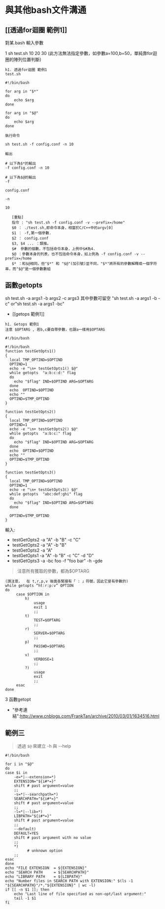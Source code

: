 # 與其他bash文件溝通



## [[透過for迴圈 範例1]]
對某.bash 輸入參數

1 sh test.sh 10 20 30  (此方法無法指定參數，如參數a=100,b=50，單純靠for迴圈的陣列位置判斷)

```
h1. 透過for迴圈 範例1
test.sh

#!/bin/bash

for arg in "$*"
do
    echo $arg
done

for arg in "$@"
do
    echo $arg
done

執行命令

sh test.sh -f config.conf -n 10

輸出

# 以下為$*的輸出
-f config.conf -n 10

# 以下為$@的輸出
-f

config.conf

-n

10    
```

``` 
   [重點] 
   指令 : "sh test.sh -f config.conf -v --prefix=/home"
   $0 ： ./test.sh,即命令本身，相當於C/C++中的argv[0]
   $1 ： -f,第一個參數.
   $2 ： config.conf
   $3, $4 ... ：類推。
   $#  參數的個數，不包括命令本身，上例中$#為4.
   $@ ：參數本身的列表，也不包括命令本身，如上例為 -f config.conf -v --prefix=/home
   $* ：和$@相同，但"$*" 和 "$@"(加引號)並不同，"$*"將所有的參數解釋成一個字符串，而"$@"是一個參數數組
```

## 函數getopts
sh test.sh -a args1 -b args2 -c args3
其中參數可留空
"sh test.sh -a args1 -b -c" or"sh test.sh -a args1 -bc" 

- [[getops 範例1]]

```
h1. Getops 範例1
注意 $OPTARG , 若b,c要自帶參數，也跟a一樣用$OPTARG

#!/bin/bash

#!/bin/bash
function testGetOpts1()
{
  local TMP_OPTIND=$OPTIND
  OPTIND=1
  echo -e "\n+ testGetOpts1() $@"
  while getopts  "a:b:c:d:" flag
  do
    echo "$flag" IND=$OPTIND ARG=$OPTARG
  done
  echo  OPTIND=$OPTIND
  echo ""
  OPTIND=$TMP_OPTIND
}

function testGetOpts2()
{
  local TMP_OPTIND=$OPTIND
  OPTIND=1
  echo -e "\n+ testGetOpts2() $@"
  while getopts  "a:b:c:" flag
  do
    echo "$flag" IND=$OPTIND ARG=$OPTARG
  done
  echo  OPTIND=$OPTIND
  echo ""
  OPTIND=$TMP_OPTIND
}

function testGetOpts3()
{
  local TMP_OPTIND=$OPTIND
  OPTIND=1
  echo -e "\n+ testGetOpts3() $@"
  while getopts  "abc:def:ghi" flag
  do
    echo "$flag" IND=$OPTIND ARG=$OPTARG
  done

  OPTIND=$TMP_OPTIND
}
```

輸入:

- testGetOpts2 -a "A" -b "B" -c "C"
- testGetOpts2 -a "A" -b "B"
- testGetOpts2 -a "A"
- testGetOpts1 -a "A" -b "B" -c "C" -d "D"
- testGetOpts3 -a -bc foo -f "foo bar" -h -gde

> 注意所有獲取的參數，都為$OPTARG

```
(請注意，  在 t,r,p,v 後面各緊接有「 : 」符號，因此它是有參數的)
while getopts “ht:r:p:v” OPTION
do
     case $OPTION in
         h)
             usage
             exit 1
             ;;
         t)
             TEST=$OPTARG
             ;;
         r)
             SERVER=$OPTARG
             ;;
         p)
             PASSWD=$OPTARG
             ;;
         v)
             VERBOSE=1
             ;;
         ?)
             usage
             exit
             ;;
     esac
done
```

3 函數getopt

- "參考連結":http://www.cnblogs.com/FrankTan/archive/2010/03/01/1634516.html

## 範例三

> 透過 `$@` 來建立 -h 與 --help


```
#!/bin/bash

for i in "$@"
do
case $i in
    -e=*|--extension=*)
    EXTENSION="${i#*=}"
    shift # past argument=value
    ;;
    -s=*|--searchpath=*)
    SEARCHPATH="${i#*=}"
    shift # past argument=value
    ;;
    -l=*|--lib=*)
    LIBPATH="${i#*=}"
    shift # past argument=value
    ;;
    --default)
    DEFAULT=YES
    shift # past argument with no value
    ;;
    *)
          # unknown option
    ;;
esac
done
echo "FILE EXTENSION  = ${EXTENSION}"
echo "SEARCH PATH     = ${SEARCHPATH}"
echo "LIBRARY PATH    = ${LIBPATH}"
echo "Number files in SEARCH PATH with EXTENSION:" $(ls -1 "${SEARCHPATH}"/*."${EXTENSION}" | wc -l)
if [[ -n $1 ]]; then
    echo "Last line of file specified as non-opt/last argument:"
    tail -1 $1
fi
```